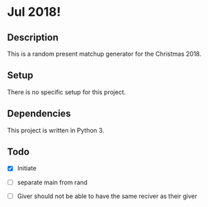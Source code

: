 # Jul 2018! 

## Description
  
  This is a random present matchup generator for the Christmas 2018. 
  
## Setup 

  There is no specific setup for this project. 
  
## Dependencies

  This project is written in Python 3.
  
## Todo
- [X] Initiate
- [ ] separate main from rand
- [ ] Giver should not be able to have the same reciver as their giver 

